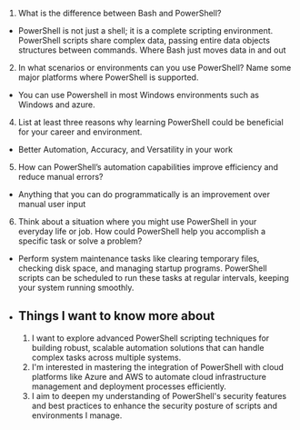 1. What is the difference between Bash and PowerShell?
 * PowerShell is not just a shell; it is a complete scripting environment. PowerShell scripts share complex data, passing entire data objects structures between commands. Where Bash just moves data in and out
2. In what scenarios or environments can you use PowerShell? Name some major platforms where PowerShell is supported.
 *  You can use Powershell in most Windows environments such as Windows and azure. 
4. List at least three reasons why learning PowerShell could be beneficial for your career and environment.
 * Better Automation, Accuracy, and Versatility in your work
5. How can PowerShell’s automation capabilities improve efficiency and reduce manual errors?
 * Anything that you can do programmatically is an improvement over manual user input
6. Think about a situation where you might use PowerShell in your everyday life or job. How could PowerShell help you accomplish a specific task or solve a problem?
 * Perform system maintenance tasks like clearing temporary files, checking disk space, and managing startup programs. PowerShell scripts can be scheduled to run these tasks at regular intervals, keeping your system running smoothly.

 * ## Things I want to know more about
   1. I want to explore advanced PowerShell scripting techniques for building robust, scalable automation solutions that can handle complex tasks across multiple systems.
   2. I'm interested in mastering the integration of PowerShell with cloud platforms like Azure and AWS to automate cloud infrastructure management and deployment processes efficiently.
   3. I aim to deepen my understanding of PowerShell's security features and best practices to enhance the security posture of scripts and environments I manage.
